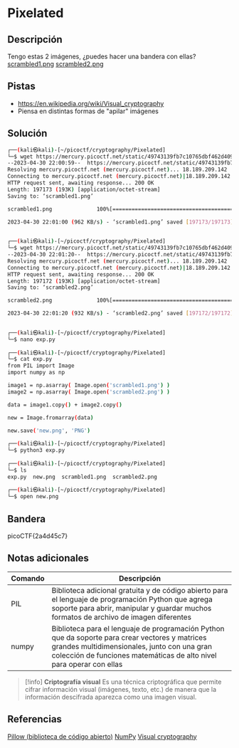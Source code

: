 # Pixelated

## Descripción
Tengo estas 2 imágenes, ¿puedes hacer una bandera con ellas? [scrambled1.png](https://mercury.picoctf.net/static/49743139fb7c10765dbf462d40987d2a/scrambled1.png) [scrambled2.png](https://mercury.picoctf.net/static/49743139fb7c10765dbf462d40987d2a/scrambled2.png)
## Pistas
- https://en.wikipedia.org/wiki/Visual_cryptography
- Piensa en distintas formas de "apilar" imágenes

## Solución
```bash
┌──(kali㉿kali)-[~/picoctf/cryptography/Pixelated]
└─$ wget https://mercury.picoctf.net/static/49743139fb7c10765dbf462d40987d2a/scrambled1.png
--2023-04-30 22:00:59--  https://mercury.picoctf.net/static/49743139fb7c10765dbf462d40987d2a/scrambled1.png
Resolving mercury.picoctf.net (mercury.picoctf.net)... 18.189.209.142
Connecting to mercury.picoctf.net (mercury.picoctf.net)|18.189.209.142|:443... connected.
HTTP request sent, awaiting response... 200 OK
Length: 197173 (193K) [application/octet-stream]
Saving to: ‘scrambled1.png’

scrambled1.png              100%[===========================================>] 192.55K   962KB/s    in 0.2s    

2023-04-30 22:01:00 (962 KB/s) - ‘scrambled1.png’ saved [197173/197173]

                                                                                                                
┌──(kali㉿kali)-[~/picoctf/cryptography/Pixelated]
└─$ wget https://mercury.picoctf.net/static/49743139fb7c10765dbf462d40987d2a/scrambled2.png
--2023-04-30 22:01:20--  https://mercury.picoctf.net/static/49743139fb7c10765dbf462d40987d2a/scrambled2.png
Resolving mercury.picoctf.net (mercury.picoctf.net)... 18.189.209.142
Connecting to mercury.picoctf.net (mercury.picoctf.net)|18.189.209.142|:443... connected.
HTTP request sent, awaiting response... 200 OK
Length: 197172 (193K) [application/octet-stream]
Saving to: ‘scrambled2.png’

scrambled2.png              100%[===========================================>] 192.55K   932KB/s    in 0.2s    

2023-04-30 22:01:20 (932 KB/s) - ‘scrambled2.png’ saved [197172/197172]

                                                                                                                
┌──(kali㉿kali)-[~/picoctf/cryptography/Pixelated]
└─$ nano exp.py                            
                                                                                                                
┌──(kali㉿kali)-[~/picoctf/cryptography/Pixelated]
└─$ cat exp.py
from PIL import Image
import numpy as np

image1 = np.asarray( Image.open('scrambled1.png') )
image2 = np.asarray( Image.open('scrambled2.png') )

data = image1.copy() + image2.copy()

new = Image.fromarray(data)

new.save('new.png', 'PNG')
                                                                                                                
┌──(kali㉿kali)-[~/picoctf/cryptography/Pixelated]
└─$ python3 exp.py
                                                                                                                
┌──(kali㉿kali)-[~/picoctf/cryptography/Pixelated]
└─$ ls
exp.py  new.png  scrambled1.png  scrambled2.png
                                                                                                                
┌──(kali㉿kali)-[~/picoctf/cryptography/Pixelated]
└─$ open new.png  
```

## Bandera
picoCTF{2a4d45c7}

## Notas adicionales
| Comando | Descripción |
|--------|--------|
| PIL | Biblioteca adicional gratuita y de código abierto para el lenguaje de programación Python que agrega soporte para abrir, manipular y guardar muchos formatos de archivo de imagen diferentes |
| numpy | Biblioteca para el lenguaje de programación Python que da soporte para crear vectores y matrices grandes multidimensionales, junto con una gran colección de funciones matemáticas de alto nivel para operar con ellas |

>[!info]
>**Criptografía visual**
>Es una técnica criptográfica que permite cifrar información visual (imágenes, texto, etc.) de manera que la información descifrada aparezca como una imagen visual.

## Referencias
[Pillow (biblioteca de código abierto)](https://es.wikipedia.org/wiki/Pillow_(biblioteca_de_c%C3%B3digo_abierto))
[NumPy](https://es.wikipedia.org/wiki/NumPy)
[Visual cryptography](https://en.wikipedia.org/wiki/Visual_cryptography)

